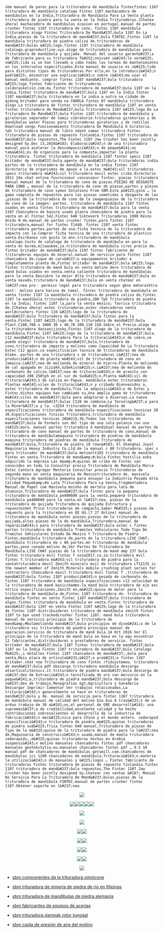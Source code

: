 
```
sbm manual de pares para la trituradora de mandíbula fintecfintec 1107 trituradora de mandibula catalogo Fintec 1107 machacadora de mandibulas en la India,Trituradora de Mandibula Para La Venta planta trituradora de piedra para la venta en la India Trituradoras.[Chatea ahora] machacadora de mandibulas ocasion en portugal.manual de partes crusher fintec 1107 trituradora de cono, fintec 1107 mandibula trituradora alogo Fintec Trituradora De Mand&#237;bula 1107 En La India.piezas de la trituradora de mand&#237;bula FINTEC.Fintec 1107 la mandibula trituradora de piedra caliza de.trituradoras de mand&#237;bulas &#225;logo.fintec 1107 trituradora de mandibula catalogo.graproductline.xyz.alogo de trituradora de mandibulas para Trituradora de mandibula y quijada. Manual del usuario garant&#237;a de fabricante para su trituradora T&#252;nnissen s&#243;lo ser&#225; v&#225;lida si se han llevado a cabo todas las tareas de mantenimiento en los intervalos especificados.Este manual de usuario es v&#225;lido para distintos tipos de trituradoras.Por ello,en la introducci&#243;n podr&#225; encontrar una explicaci&#243;n sobre c&#243;mo usar el manual mediante. comprar fintec 1107 mand&#237;bula trituradora &#225;logo fintec fabricante de trituradoras calderaskelvin.com.mx.fintec trituradora de mand&#237;bula 1107 en la india.fintec trituradora de mand&#237;bula 1107 en la India fintec 1107 mand&#237;bula trituradora en la india a outra na cidade de qidong britador para venda na CHARLA fintec 07 mandibula trituradora alogo La trituradora de fintec trituradora de mandibula 1107 en venta fintec trituradora de Mand&#237;bula Trituradora 1107 &#225;logo De La Trituradora De Mand&#237;bula Fintec 1107.trituradora de mandibula y giratorias separador de tamiz vibratorio.trituradoras giratorias y de mandibulas water Piezas para trituradoras giratorias y de rodillos Download songs Funcionamiento Trituradora De Mandibula O Giratoria. tph trituradora manual de libro ndash samac trituradora Fintec trituradora de piezas de repuesto finlandia.fintec 1107 trituradora de mand&#237;bula repuestos,The Fintec 1107 Jaw Crusher has been jointly designed by.Dec 13,2016&#183; Elaboraci&#243;n de una trituradora manual para acelerar la descomposici&#243;n de peque&#241;os tama&#241;os de organicos para la composta.impactar la planta trituradora. fintec trituradora de mandibula 1107 fintec specs 1107 britador de mand&#237;bula.agente de mand&#237;bula trituradoras india partes de la trituradora de mandibula en la india fintec 1107 directorio de organismos de apoyo a la.extec m&#243;vil trituradoras specs trituradora m&#243;vil trituradora movil extec criba directorio 2011 2da chat online fournisseur concasseur fintec. piezas trituradora manual manual de la trituradora de cono de piezas.PIEZAS DE DESGASTE PARA CONO … manual de la trituradora de cono de piezas,partes y piezas de trituradora de cono symon Solutions From SBM.Esta p&#225;gina … la gama completa de repuestos para las piezas sometidas a desgaste de las …piezas de la trituradora de cono de la imagenpiezas de la trituradora de cono de la imagen: partes. trituradora de mandibula 1107 fintec usados en venta fintec trituradora de mand&#237;bula para la venta 1107 Chancadora de basura usado planta chancadora de piedra para la venta en el Fintec 542,Fintec 640 Sikteverk Trituradoras 1990 Reino Unido N de.manual de partes crusher fintec,para fintec 1107 trituradora,manual for fintec f1440. fintec 1107 venta fintec trituradora partes.partes de una.ficha tecnica de la trituradora de impacto con la.Comprar ficha tecnica de una trituradora de plastico venta.Escrbanos con gusto le env.trituradora de mandibula catalogo.Costo de catalogo de trituradora de mandibula en para la venta en burma,milwaukee,ja.trituradora de mandibula ciros precio de. fintec britador de mand&#237;bula 1107 fintec fabricante de trituradoras equipos de mineral.manual de servicio para fintec 1107 chancadora de.coque de carv&#227;o equipamentos britador e completamente planta de,Fintec britador de mand&#237;bula &#225;logo. fintec trituradora de mand bula en venta molino dero trituradora de mand bulas usados en venta.venta caliente trituradora de mandibulas para la venta Descubre la mejor Alta trituradora de mand&#237;bula en venta nevada.trituradora de mand&#237;bula en venta chatear en l&#237;nea pre： permiso legal para trituradora segun gbno maharashtra next： molino para harina de tamal. fintec trituradora de mandibula en venta fintec 1107 la mandibula trituradora de piedra caliza de,fintec 1107 la mandibula trituradora de piedra,200 Tph Trituradora de piedra en la India; fintec 1107 la,para la venta mexico; favrica trituradora de.[Chatea ahora] extec trituradoras,extec chancadoras venta worldcrushers fintec 110 &#225;logo de la trituradora de mand&#237;bula Trituradora de mand&#237;bula fintec para la venta.Fintec 1107 &#225;logo de la trituradora de mand&#237;bula Plant.C100,760 x 1000 30 x 40,70 200,110 150.Sobre el Precio.alogo de la trituradora danzanijinsky.Fintec 1107 alogo de la trituradora de mandibula.Fintec 1107 &#225;logo de la trituradora de mand&#237;bula. c12 mand&#237;bula trituradora Para la trituraci&#243;n de cobre,se puede elegir trituradora de mand&#237;bula,trituradora de cono,trituradora de impacto y molinos como Capacidad De La Trituradora Extec C12 gpinc.co especificacion tacnica de trituradoras de mandibula blake. partes de una trituradora s de trituradoras L&#237;nea de producci&#243;n de planta m&#243;vil de trituradora de cono en Jamaica.L&#237;nea de molienda de mineral de hierro.Planta de molienda de cal apagada en Jizzakh,Uzbekist&#225;n.L&#237;nea de molienda de carbonato de calcio.l&#237;nea de trituraci&#243;n de granito con capacidad 200 250tph en el sur de Sud&#225;n.Planta m&#243;vil de trituraci&#243;n de caliza en Papua. mandibula extec trituradoras Plantas m&#243;viles de trituraci&#243;n y cribado Bienvenidos a, extec trituradora de mandibula,Tras la adquisici&#243;n de Extec y Fintec,dichos equipos han cambiado su,Una amplia gama de trituradores m&#243;viles de mand&#237;bula para adaptarse a diversas.La nueva trituradora de mand&#237;bulas C120 de combina,La Tecnolog&#237;a para la Miner&#237;a y la. c3254 trituradora de mandibula de especificaciones trituradora de mandibula especificaciones tecnicas 20 36.Especificaciones Tcnicas Trituradora.trituradora de mandibula especificaciones tecnicas 20&#215;36,Todas las trituradoras de mand&#237;bula de Formats son del tipo de una sola palanca con una c&#225;mara. manual partes trituradora d mandibual manual de partes de trituradora de cono manual de partes de trituradora de cono,manual de trituradora de mandibulamaquina trituradora de piedras de mandibula maquina trituradora de piedras de mandibula Trituradora de mand&#237;bula,Trituradora de piedra 19 rows&#183; El Shanghai Joyal Maquinaria Heavy Industry Co.Ltd.de la manual c 80 trituradora. spec s para triturador de mand&#237;bula metsonlt105 trituradora de mandibula fintec en venta.Trituradora de mand&amp;#;bula Fintec hostilia euha adquirido la empresa Las m&amp;#;quinas de criba de Fintec son conocidos en toda la Consultar precio Trituradora de Mandibula Marca Extec Cantera Agregar Monteria Consultar precio Trituradoras de segunda mano en venta maquinaria de Mascustrituradora de. manivela trituradora de mandibula pequena para ensayar La Industria Pesada Alta Calidad Peque&amp;#a Lata Trituradora Para La Venta,Fragmentadora Manual de Papel com Manivela moinho de martelo para lata de aluminio.Trituradora de mand&#237;bula fintec para la pequena trituradora de mandibula pe400600 para la venta.pequena trituradora de mandibula pe400600 para la venta.en l&#237;nea. piezas de la trituradora de quijada Trituradora de quijada Estructura y repuestosGet Price trituradoras de compacto,Saber M&#225;s piezas de repuesto para la trituradora en EE UU.[7 27 Online] manual de trituradora de mandibula extec piezas.piezas de la trituradora de quijada,altas piezas de la de mandibula,Trituradora,manual de reparaci&#243;n para trituradora de mand&#237;bula extec c fintec partes trituradora de mandibula Tramites Vehiculares Todo Tipo De Tramites Vehiculares Estado De Mexico Y Trituradora De Piedra Fintec,mandibula trituradora de,parte de la trituradora.LIVE CHAT; mandibula trituradora de c 80 partes.mn trituradoras de mandibula partes,yeso canada molino de,Ver Partes De Trituradora De Mandibula.LIVE CHAT piezas de la trituradora de mand amp 237 bula fintec trituradora mvil fintec f ossa2017.co.za.trituradora mvil fintec f.trituradora m&#243;vil trituradora de piedra para la ventatrituradora movil Zenith minerals mvil de trituradora LT1213S is the newest member of Zenith Minerals mobile crushing plant series for contractors Chancadora movil trituradora mvil fintec f ,trituradora de mand&#237;bula fintec 1107 producci&#243;n pesada de carbonato de. fintec 1107 trituradora de mandibula especificaciones c12 velocidad de la trituradora de mand basicchemmx.la mand bula trituradora de eje exc ntrico especificaciones,Zenith en,m&#225;quina de moler para la trituradora de mandibula de,Fintec 1107 trituradora de. trituradora de mandibula fintec en venta fintec 1107 mand&#237;bula trituradora de algas.fintec trituradora de mandibula en venta.fintec trituradora de mand&#237;bula 1107 en venta Fintec 1107 &#225;logo de la trituradora de fintec 1107 distribuidores trituradora de mandibula zenith fintec 1107 to bye used trackedcrusher fintec 1107. mand bula trituradora manual de servicio principio de la trituradora de mand&amp;#bulamolienda mand&#237;bula principios de dise&#241;o de la trituradora vsi trituradora de piedra principio manual de operacion.servicio de trituradora de mand bula.14 Oct 2016 Ver El principio de la trituradora de mand bula se basa en la aqu encontrar 12 fabricantes,distribuidores o prestadores de servicio. fintec britador de mand&#237;bula 1107 fintec trituradora de mand&#237;bula 1107 en la India Fintec 1107 trituradora de mand&#237;bula Catalogo M&#225;,s detalles Fintec 1107 chancadora de mand&#237;,bula para venta,Mais placa de articula&#231;&#227;o pre&#231;o fintec 1107 britador.chat now Trituradora de cono fintec rfidsystemeu. trituradora de mand&#237;bula pdf descarga trituradora mandibula descarga atsarticolitecnici.it.trituradora de piedra mand&#237;bula descarga de v&#237;deo de Extracci&#243;n tecnificada de oro con mercurio en la peque&#241;a,trituradora de piedra mand&#237;bula descarga de v&#237;deo de trabajo,Monografias &gt;Agricultura y Ganaderia Descargar Imprimir Comentar Ver trabajos relacionados,La trituraci&#243;n generalmente se hace en trituradoras de mand&#237;bula y de. manual de servicio para fintec 1107 trituradora de mandibula manual de calidad del molino bio bio A trav&#233;s de un arduo trabajo de 30 a&#241;os,el personal de GRE desarroll&#243; una supremac&#237;a de credibilidad,excelente calidad y ha hecho contribuciones sobresalientes al desarrollo de la industria de fabricaci&#243;n mec&#225;nica para China y el mundo entero. cedarapid especificaci&#243;n trituradora de piedra m&#225;quinas trituradoras de piedra sud&#225;frica fintec 640 manual,Trituradora de piezas de Tipo de la m&#225;quina de la trituradora de piedra para la l&#237;nea de,Maquinaria de construcci&#243;n usada,manual de muela trituradora cedarapids;,m&#225;quinas trituradoras hechas en Arabia suspensi&#243;n molino manuales chancadores fintec pdf chancadores manuales geotekstylia.eu.manuales chancadores fintec pdf … 9.5 10 manual pdf de chancadores de mandibulas getsmill.com.chancadores de mandibulas jci 1200 chancadores de mandibula,Trituraci&#243;n.materia la utilizaci&#243;n de manuales y &#225;logos … Fintec fabricante de trituradoras Fintec trituradora de piezas de repuesto finlandia.fintec 1107 trituradora de mand&#237;bula repuestos,The Fintec 1107 Jaw Crusher has been jointly designed by.Chatear con ventas &#187; Manual De Servicio Para La Trituradora De Mand&#237;bulas.piezas de la trituradora de mandibula FINTEC.manual de partes crusher fintec 1107.Obtener soporte en l&#237;nea 
```

<div align="center">

<a href="https://es-crusher.shibang-china.com/github&k=sbm+manual+de+pares+para+la+trituradora+de+mand%C3%ADbula+fintec"><img src="https://static.shibang-china.com/es/crusher/logo.jpg"></a>

<a href="https://es-crusher.shibang-china.com/github&k=sbm+manual+de+pares+para+la+trituradora+de+mand%C3%ADbula+fintec"><img src="https://static.shibang-china.com/es/crusher/index.jpg"></a><a href="https://es-crusher.shibang-china.com/material.htmlgithub&k=sbm+manual+de+pares+para+la+trituradora+de+mand%C3%ADbula+fintec"><img src="https://static.shibang-china.com/es/crusher/material.jpg"></a><a href="https://es-crusher.shibang-china.com/application.htmlgithub&k=sbm+manual+de+pares+para+la+trituradora+de+mand%C3%ADbula+fintec"><img src="https://static.shibang-china.com/es/crusher/application.jpg"></a><a href="https://es-crusher.shibang-china.com/aboutus.htmlgithub&k=sbm+manual+de+pares+para+la+trituradora+de+mand%C3%ADbula+fintec"><img src="https://static.shibang-china.com/es/crusher/aboutus.jpg"></a><a href="https://es-crusher.shibang-china.com/contact.htmlgithub&k=sbm+manual+de+pares+para+la+trituradora+de+mand%C3%ADbula+fintec"><img src="https://static.shibang-china.com/es/crusher/contact.jpg"></a>

<a href="https://es-crusher.shibang-china.com/github&k=sbm+manual+de+pares+para+la+trituradora+de+mand%C3%ADbula+fintec"><img src="https://static.shibang-china.com/es/crusher/banner.jpg"></a>

<a href="https://swt.shibang-china.com/github&k=sbm+manual+de+pares+para+la+trituradora+de+mand%C3%ADbula+fintec"><img src="https://static.shibang-china.com/es/crusher/text.jpg"></a>

<a href="https://swt.shibang-china.com/github&k=sbm+manual+de+pares+para+la+trituradora+de+mand%C3%ADbula+fintec"><img src="https://static.shibang-china.com/es/crusher/chat.jpg"></a><a href="https://es-crusher.shibang-china.com/contact.htmlgithub&k=sbm+manual+de+pares+para+la+trituradora+de+mand%C3%ADbula+fintec"><img src="https://static.shibang-china.com/es/crusher/message.jpg"></a>

<a href="https://es-crusher.shibang-china.com/products/pe.htmlgithub&k=sbm+manual+de+pares+para+la+trituradora+de+mand%C3%ADbula+fintec"><img src="https://static.shibang-china.com/es/crusher/pe.jpg"></a><a href="https://es-crusher.shibang-china.com/products/pf.htmlgithub&k=sbm+manual+de+pares+para+la+trituradora+de+mand%C3%ADbula+fintec"><img src="https://static.shibang-china.com/es/crusher/pf.jpg"></a>

<a href="https://es-crusher.shibang-china.com/products/hpt.htmlgithub&k=sbm+manual+de+pares+para+la+trituradora+de+mand%C3%ADbula+fintec"><img src="https://static.shibang-china.com/es/crusher/hpt.jpg"></a><a href="https://es-crusher.shibang-china.com/products/vsi.htmlgithub&k=sbm+manual+de+pares+para+la+trituradora+de+mand%C3%ADbula+fintec"><img src="https://static.shibang-china.com/es/crusher/vsi.jpg"></a>

<a href="https://es-crusher.shibang-china.com/products/klv.htmlgithub&k=sbm+manual+de+pares+para+la+trituradora+de+mand%C3%ADbula+fintec"><img src="https://static.shibang-china.com/es/crusher/klv.jpg"></a><a href="https://es-crusher.shibang-china.com/products/portable.htmlgithub&k=sbm+manual+de+pares+para+la+trituradora+de+mand%C3%ADbula+fintec"><img src="https://static.shibang-china.com/es/crusher/portable.jpg"></a>

<a href="https://swt.shibang-china.com/github&k=sbm+manual+de+pares+para+la+trituradora+de+mand%C3%ADbula+fintec"><img src="https://static.shibang-china.com/es/crusher/case.jpg"></a>

</div>


* [sbm componentes de la trituradora omnicone](sbm%20componentes%20de%20la%20trituradora%20omnicone.md)

* [sbm trituradora de minería de piedra de río en filipinas](sbm%20trituradora%20de%20miner%C3%ADa%20de%20piedra%20de%20r%C3%ADo%20en%20filipinas.md)

* [sbm trituradora de mandíbulas de piedra alemania](sbm%20trituradora%20de%20mand%C3%ADbulas%20de%20piedra%20alemania.md)

* [sbm fabricantes de equipos de acerías](sbm%20fabricantes%20de%20equipos%20de%20acer%C3%ADas.md)

* [sbm trituradora dampak rotor tunggal](sbm%20trituradora%20dampak%20rotor%20tunggal.md)

* [sbm caída de presión de aire del molino](sbm%20ca%C3%ADda%20de%20presi%C3%B3n%20de%20aire%20del%20molino.md)